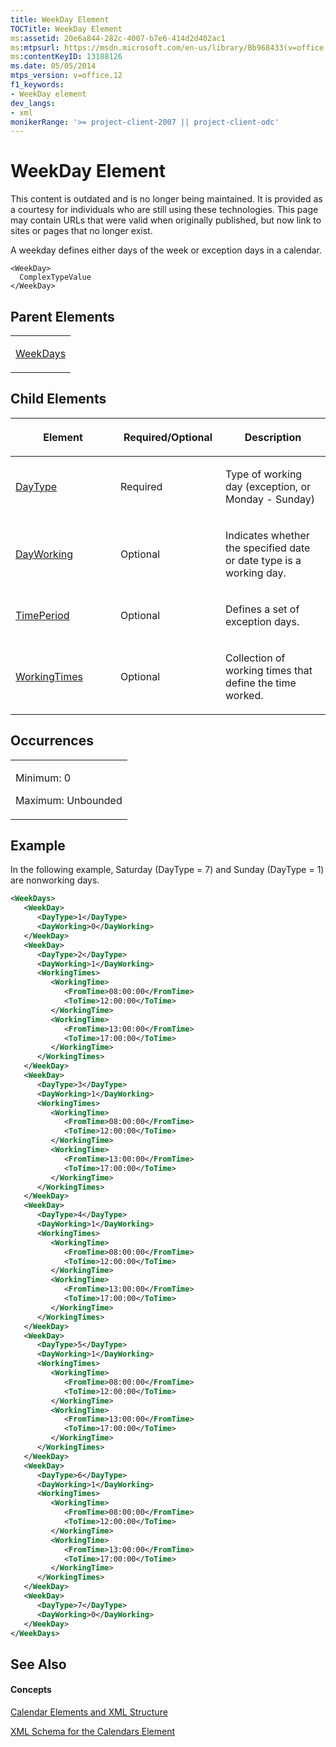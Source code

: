 ```yaml
---
title: WeekDay Element
TOCTitle: WeekDay Element
ms:assetid: 20e6a844-282c-4007-b7e6-414d2d402ac1
ms:mtpsurl: https://msdn.microsoft.com/en-us/library/Bb968433(v=office.12)
ms:contentKeyID: 13188126
ms.date: 05/05/2014
mtps_version: v=office.12
f1_keywords:
- WeekDay element
dev_langs:
- xml
monikerRange: '>= project-client-2007 || project-client-odc'
---
```


# WeekDay Element

This content is outdated and is no longer being maintained. It is provided as a courtesy for individuals who are still using these technologies. This page may contain URLs that were valid when originally published, but now link to sites or pages that no longer exist.

A weekday defines either days of the week or exception days in a calendar.

    <WeekDay>
      ComplexTypeValue
    </WeekDay>

## Parent Elements

<table>
<colgroup>
<col style="width: 100%" />
</colgroup>
<tbody>
<tr class="odd">
<td><p><a href="bb968420(v=office.12).md">WeekDays</a></p></td>
</tr>
</tbody>
</table>

## Child Elements

<table>
<colgroup>
<col style="width: 33%" />
<col style="width: 33%" />
<col style="width: 33%" />
</colgroup>
<thead>
<tr class="header">
<th><p>Element</p></th>
<th><p>Required/Optional</p></th>
<th><p>Description</p></th>
</tr>
</thead>
<tbody>
<tr class="odd">
<td><p><a href="bb968462(v=office.12).md">DayType</a></p></td>
<td><p>Required</p></td>
<td><p>Type of working day (exception, or Monday - Sunday)</p></td>
</tr>
<tr class="even">
<td><p><a href="bb968665(v=office.12).md">DayWorking</a></p></td>
<td><p>Optional</p></td>
<td><p>Indicates whether the specified date or date type is a working day.</p></td>
</tr>
<tr class="odd">
<td><p><a href="bb968661(v=office.12).md">TimePeriod</a></p></td>
<td><p>Optional</p></td>
<td><p>Defines a set of exception days.</p></td>
</tr>
<tr class="even">
<td><p><a href="bb968403(v=office.12).md">WorkingTimes</a></p></td>
<td><p>Optional</p></td>
<td><p>Collection of working times that define the time worked.</p></td>
</tr>
</tbody>
</table>

## Occurrences

<table>
<colgroup>
<col style="width: 100%" />
</colgroup>
<tbody>
<tr class="odd">
<td><p>Minimum: 0</p>
<p>Maximum: Unbounded</p></td>
</tr>
</tbody>
</table>

## Example

In the following example, Saturday (DayType = 7) and Sunday (DayType = 1) are nonworking days.

``` xml
<WeekDays>
   <WeekDay>
      <DayType>1</DayType>
      <DayWorking>0</DayWorking>
   </WeekDay>
   <WeekDay>
      <DayType>2</DayType>
      <DayWorking>1</DayWorking>
      <WorkingTimes>
         <WorkingTime>
            <FromTime>08:00:00</FromTime>
            <ToTime>12:00:00</ToTime>
         </WorkingTime>
         <WorkingTime>
            <FromTime>13:00:00</FromTime>
            <ToTime>17:00:00</ToTime>
         </WorkingTime>
      </WorkingTimes>
   </WeekDay>
   <WeekDay>
      <DayType>3</DayType>
      <DayWorking>1</DayWorking>
      <WorkingTimes>
         <WorkingTime>
            <FromTime>08:00:00</FromTime>
            <ToTime>12:00:00</ToTime>
         </WorkingTime>
         <WorkingTime>
            <FromTime>13:00:00</FromTime>
            <ToTime>17:00:00</ToTime>
         </WorkingTime>
      </WorkingTimes>
   </WeekDay>
   <WeekDay>
      <DayType>4</DayType>
      <DayWorking>1</DayWorking>
      <WorkingTimes>
         <WorkingTime>
            <FromTime>08:00:00</FromTime>
            <ToTime>12:00:00</ToTime>
         </WorkingTime>
         <WorkingTime>
            <FromTime>13:00:00</FromTime>
            <ToTime>17:00:00</ToTime>
         </WorkingTime>
      </WorkingTimes>
   </WeekDay>
   <WeekDay>
      <DayType>5</DayType>
      <DayWorking>1</DayWorking>
      <WorkingTimes>
         <WorkingTime>
            <FromTime>08:00:00</FromTime>
            <ToTime>12:00:00</ToTime>
         </WorkingTime>
         <WorkingTime>
            <FromTime>13:00:00</FromTime>
            <ToTime>17:00:00</ToTime>
         </WorkingTime>
      </WorkingTimes>
   </WeekDay>
   <WeekDay>
      <DayType>6</DayType>
      <DayWorking>1</DayWorking>
      <WorkingTimes>
         <WorkingTime>
            <FromTime>08:00:00</FromTime>
            <ToTime>12:00:00</ToTime>
         </WorkingTime>
         <WorkingTime>
            <FromTime>13:00:00</FromTime>
            <ToTime>17:00:00</ToTime>
         </WorkingTime>
      </WorkingTimes>
   </WeekDay>
   <WeekDay>
      <DayType>7</DayType>
      <DayWorking>0</DayWorking>
   </WeekDay>
</WeekDays>
```

## See Also

#### Concepts

[Calendar Elements and XML Structure](bb968563\(v=office.12\).md)

[XML Schema for the Calendars Element](bb968557\(v=office.12\).md)

